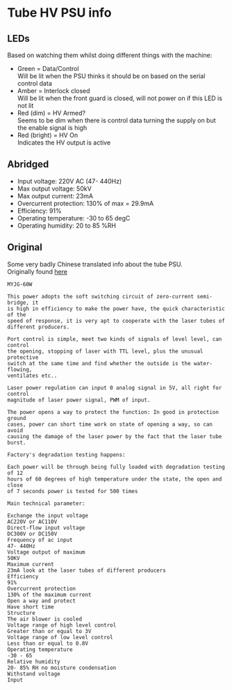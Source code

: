 Tube HV PSU info
================

LEDs
----

Based on watching them whilst doing different things with the machine:

*  Green = Data/Control   
   Will be lit when the PSU thinks it should be on based on the serial control
   data
*  Amber = Interlock closed   
   Will be lit when the front guard is closed, will not power on if this LED
   is not lit
*  Red (dim) = HV Armed?   
   Seems to be dim when there is control data turning the supply on but the
   enable signal is high
*  Red (bright) = HV On   
   Indicates the HV output is active

Abridged
--------

*  Input voltage: 220V AC (47- 440Hz)
*  Max output voltage: 50kV
*  Max output current: 23mA
*  Overcurrent protection: 130% of max = 29.9mA
*  Efficiency: 91%
*  Operating temperature: -30 to 65 degC
*  Operating humidity: 20 to 85 %RH

Original
--------

Some very badly Chinese translated info about the tube PSU.   
Originally found [here](http://zevele.com/201304/carbon-dioxide-laser-power-myjg-60w.html)

```
MYJG-60W

This power adopts the soft switching circuit of zero-current semi-bridge, it   
is high in efficiency to make the power have, the quick characteristic of the   
speed of response, it is very apt to cooperate with the laser tubes of   
different producers.

Port control is simple, meet two kinds of signals of level level, can control   
the opening, stopping of laser with TTL level, plus the unusual protective   
switch at the same time and find whether the outside is the water-flowing,   
ventilates etc..

Laser power regulation can input 0 analog signal in 5V, all right for control   
magnitude of laser power signal, PWM of input.

The power opens a way to protect the function: In good in protection ground   
cases, power can short time work on state of opening a way, so can avoid   
causing the damage of the laser power by the fact that the laser tube burst.

Factory's degradation testing happens:

Each power will be through being fully loaded with degradation testing of 12   
hours of 60 degrees of high temperature under the state, the open and close   
of 7 seconds power is tested for 500 times

Main technical parameter:

Exchange the input voltage 
AC220V or AC110V 
Direct-flow input voltage 
DC300V or DC150V 
Frequency of ac input 
47- 440Hz 
Voltage output of maximum 
50KV 
Maximum current 
23mA look at the laser tubes of different producers 
Efficiency 
91% 
Overcurrent protection 
130% of the maximum current 
Open a way and protect 
Have short time 
Structure 
The air blower is cooled 
Voltage range of high level control 
Greater than or equal to 3V 
Voltage range of low level control 
Less than or equal to 0.8V 
Operating temperature 
-30 - 65 
Relative humidity 
20- 85% RH no moisture condensation 
Withstand voltage 
Input
```

